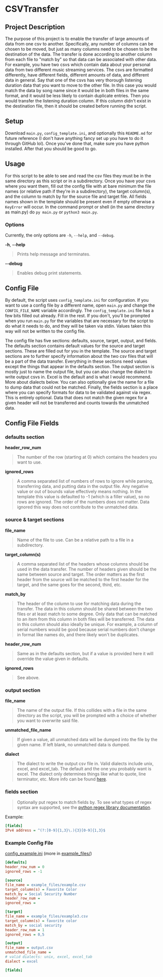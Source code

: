 # CSVTransfer

## Project Description
The purpose of this project is to enable the transfer of large amounts of 
data from one csv to another. Specifically, any number of columns can be
chosen to be moved, but just as many columns need to be chosen to be the
destination of the data. The transfer is done according to another column
from each file to "match by" so that data can be associated with other data.
For example, you have two csvs which contain data about your personal data from
two different music streaming services. The csvs are formatted differently,
have different fields, different amounts of data, and different data in general.
Say that one of the csvs has very thorough listening duration data that you want
to move to the other file. In this case you would match the data by song name
since it would be in both files in the same format, and it would be less likely
to contain duplicate entries. Then you would transfer the listening duration 
column. If this column didn't exist in the destination file, then it should be
created before running the script.

## Setup
Download `main.py`, `config_template.ini`, and optionally this `README.md` for 
future reference (I don't have anything fancy set up you have to do it 
through GitHub lol). Once you've done that, make sure you have python 
installed. After that you should be good to go.

## Usage
For this script to be able to see and read the csv files they must be in the
same directory as this script or in a subdirectory. Once you have your csvs
where you want them, fill out the config file with at bare minimum the file
names (or relative path if they're in a subdirectory), the target column(s), 
and the column to match by for the source file and target file. All fields 
names shown in the template should be present even if empty otherwise a 
`KeyError` will occur. In the command prompt or shell (in the same directory 
as main.py) do `py main.py` or `python3 main.py`.

### Options
Currently, the only options are `-h`, `--help`, and `--debug`.

**-h**, **--help**
> Prints help message and terminates.

**--debug**
> Enables debug print statements.

## Config File
By default, the script uses `config_template.ini` for configuration. If you 
want to use a config file by a different name, open `main.py` and change 
the `CONFIG_FILE_NAME` variable accordingly. The `config_template.ini` file 
has a few bits filled out already. Fill in the rest. If you don't, you'll be 
prompted when you run `main.py` for the variables that are necessary for 
the script to do what it needs to do, and they will be taken via stdin. Values
taken this way will not be written to the config file.

The config file has five sections: defaults, source, target, output, and fields. 
The defaults section contains default values for the source and target sections. 
These are filled out for you in the template. The source and target sections are
to further specify information about the two csv files that will be a part of the
data transfer. Everything in these sections need values except the things that
appear in the defaults section. The output section is mostly just to name the
output file, but you can also change the dialect to write output csvs in. Excel
is the default and is what I would recommend. More about dialects below. You can
also optionally give the name for a file to dump data that could not be matched.
Finally, the fields section is a place where you can specify formats for data to
be validated against via regex. This is entirely optional. Data that does not
match the given regex for a given header will not be transferred and counts
towards the unmatched data.

## Config File Fields

### defaults section
**header_row_num**
> The number of the row (starting at 0) which contains the headers you want to
use.

**ignored_rows**
> A comma separated list of numbers of rows to ignore while parsing, 
transferring data, and putting data in the output file. Any negative value or
out of bounds value effectively means nothing. In the template this value is
defaulted to -1 (which is a filler value), so no rows are ignored. The order 
of the numbers does not matter. Data ignored this way does not contribute to 
the unmatched data.

### source & target sections
**file_name**
> Name of the file to use. Can be a relative path to a file in a subdirectory.

**target_column(s)**
> A comma separated list of the headers whose columns should be used in the data
transfer. The number of headers given should be the same between source and 
target. The order matters as the first header from the source will be matched to
the first header for the target, and the same goes for the second, third, etc.

**match_by**
> The header of the column to use for matching data during the transfer. The data
in this column should be shared between the two files or at least match to some
degree. Only data that can be matched to an item from this column in both files
will be transferred. The data in this column should also ideally be unique. For
example, a column of serial numbers would be good because serial numbers don't
change in format like names do, and there likely won't be duplicates.

**header_row_num**
> Same as in the defaults section, but if a value is provided here it will
override the value given in defaults.

**ignored_rows**
> See above.

### output section
**file_name**
> The name of the output file. If this collides with a file in the same 
directory as the script, you will be prompted with a choice of whether you 
want to overwrite said file.

**unmatched_file_name**
> If given a value, all unmatched data will be dumped into the file by the given
name. If left blank, no unmatched data is dumped.

**dialect**
> The dialect to write the output csv file in. Valid dialects include unix,
excel, and excel_tab. The default and the one you probably want is excel. The
dialect only determines things like what to quote, line terminator, etc. More
info can be found [here](https://docs.python.org/3/library/csv.html#csv.excel).

### fields section
> Optionally put regex to match fields by. To see what types of regex syntax
are supported, see the
[python regex library documentation](https://docs.python.org/3/library/re.html).

Example:
```ini
[fields]
IPv4 address = ^(?:[0-9]{1,3}\.){3}[0-9]{1,3}$
```

### Example Config File
[config_example.ini](example_files/config_example.ini) (more in
[example_files/](example_files))
```ini
[defaults]
header_row_num = 0
ignored_rows = -1

[source]
file_name = example_files/example.csv
target_column(s) = Favorite Color
match_by = Social Security Number
header_row_num =
ignored_rows =

[target]
file_name = example_files/example3.csv
target_column(s) = favorite color
match_by = social security
header_row_num = 1
ignored_rows = 0,5

[output]
file_name = output.csv
unmatched_file_name =
# valid dialects: unix, excel, excel_tab
dialect = excel

[fields]
```